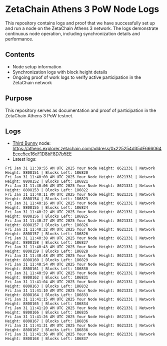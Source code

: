 # ZetaChain Athens 3 PoW Node Logs
This repository contains logs and proof that we have successfully set up and run a node on the ZetaChain Athens 3 network. The logs demonstrate continuous node operation, including synchronization details and performance.

## Contents
- Node setup information
- Synchronization logs with block height details
- Ongoing proof of work logs to verify active participation in the ZetaChain network

## Purpose
This repository serves as documentation and proof of participation in the ZetaChain Athens 3 PoW testnet.

## Logs

- [Third Bunny](https://thirdbunny.xyz/) node: https://athens.explorer.zetachain.com/address/0x225254d35dE666064Eccc5ce16eF1D8bF8D7b5EE
- Latest logs:
```
Fri Jan 31 11:39:55 AM UTC 2025 Your Node Height: 8621331 | Network Height: 8808151 | Blocks Left: 186820
Fri Jan 31 11:40:00 AM UTC 2025 Your Node Height: 8621331 | Network Height: 8808152 | Blocks Left: 186821
Fri Jan 31 11:40:06 AM UTC 2025 Your Node Height: 8621331 | Network Height: 8808153 | Blocks Left: 186822
Fri Jan 31 11:40:11 AM UTC 2025 Your Node Height: 8621331 | Network Height: 8808154 | Blocks Left: 186823
Fri Jan 31 11:40:16 AM UTC 2025 Your Node Height: 8621331 | Network Height: 8808155 | Blocks Left: 186824
Fri Jan 31 11:40:22 AM UTC 2025 Your Node Height: 8621331 | Network Height: 8808156 | Blocks Left: 186825
Fri Jan 31 11:40:27 AM UTC 2025 Your Node Height: 8621331 | Network Height: 8808157 | Blocks Left: 186826
Fri Jan 31 11:40:32 AM UTC 2025 Your Node Height: 8621331 | Network Height: 8808157 | Blocks Left: 186826
Fri Jan 31 11:40:38 AM UTC 2025 Your Node Height: 8621331 | Network Height: 8808158 | Blocks Left: 186827
Fri Jan 31 11:40:43 AM UTC 2025 Your Node Height: 8621331 | Network Height: 8808159 | Blocks Left: 186828
Fri Jan 31 11:40:48 AM UTC 2025 Your Node Height: 8621331 | Network Height: 8808160 | Blocks Left: 186829
Fri Jan 31 11:40:54 AM UTC 2025 Your Node Height: 8621331 | Network Height: 8808161 | Blocks Left: 186830
Fri Jan 31 11:40:59 AM UTC 2025 Your Node Height: 8621331 | Network Height: 8808162 | Blocks Left: 186831
Fri Jan 31 11:41:04 AM UTC 2025 Your Node Height: 8621331 | Network Height: 8808163 | Blocks Left: 186832
Fri Jan 31 11:41:10 AM UTC 2025 Your Node Height: 8621331 | Network Height: 8808164 | Blocks Left: 186833
Fri Jan 31 11:41:15 AM UTC 2025 Your Node Height: 8621331 | Network Height: 8808165 | Blocks Left: 186834
Fri Jan 31 11:41:20 AM UTC 2025 Your Node Height: 8621331 | Network Height: 8808166 | Blocks Left: 186835
Fri Jan 31 11:41:26 AM UTC 2025 Your Node Height: 8621331 | Network Height: 8808167 | Blocks Left: 186836
Fri Jan 31 11:41:31 AM UTC 2025 Your Node Height: 8621331 | Network Height: 8808167 | Blocks Left: 186836
Fri Jan 31 11:41:36 AM UTC 2025 Your Node Height: 8621331 | Network Height: 8808168 | Blocks Left: 186837
```
